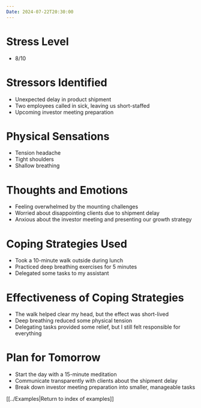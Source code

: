 ```yaml
---
Date: 2024-07-22T20:30:00
---
```


# Stress Level

- 8/10

# Stressors Identified

- Unexpected delay in product shipment
- Two employees called in sick, leaving us short-staffed
- Upcoming investor meeting preparation

# Physical Sensations

- Tension headache
- Tight shoulders
- Shallow breathing

# Thoughts and Emotions

- Feeling overwhelmed by the mounting challenges
- Worried about disappointing clients due to shipment delay
- Anxious about the investor meeting and presenting our growth strategy

# Coping Strategies Used

- Took a 10-minute walk outside during lunch
- Practiced deep breathing exercises for 5 minutes
- Delegated some tasks to my assistant

# Effectiveness of Coping Strategies

- The walk helped clear my head, but the effect was short-lived
- Deep breathing reduced some physical tension
- Delegating tasks provided some relief, but I still felt responsible for everything

# Plan for Tomorrow

- Start the day with a 15-minute meditation
- Communicate transparently with clients about the shipment delay
- Break down investor meeting preparation into smaller, manageable tasks

[[../Examples|Return to index of examples]]